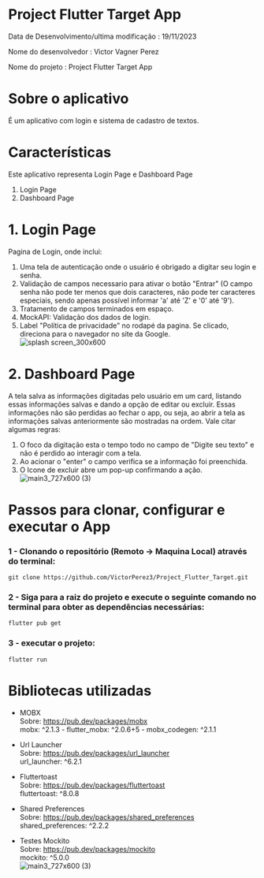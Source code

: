 # Project Flutter Target App

Data de Desenvolvimento/ultima modificação : 19/11/2023

Nome do desenvolvedor : Victor Vagner Perez

Nome do projeto : Project Flutter Target App

 # Sobre o aplicativo 
 É um aplicativo com login e sistema de cadastro de textos.
 
 # Características 
 Este aplicativo representa Login Page e Dashboard Page 
 1. Login Page
 2. Dashboard Page

# 1. Login Page
Pagina de Login, onde inclui:
1. Uma tela de autenticação onde o usuário é obrigado a digitar seu login e senha.
2. Validação de campos necessario para ativar o botão "Entrar" (O campo senha não pode ter menos que dois caracteres, não pode ter caracteres especiais, sendo apenas possível informar 'a' até 'Z' e '0' até '9').
3. Tratamento de campos terminados em espaço.
4. MockAPI: Validação dos dados de login.
5. Label "Política de privacidade" no rodapé da pagina. Se clicado, direciona para o navegador no site da Google.
![splash screen_300x600](https://github.com/VictorPerez3/Project_Flutter_Target/blob/main/login_page.jpg)

 
# 2. Dashboard Page
A tela salva as informações digitadas pelo usuário em um card, listando essas informações salvas e dando a opção de editar ou excluir. Essas informações não são perdidas ao fechar o app, ou seja, ao abrir a tela as informações salvas anteriormente são mostradas na ordem. Vale citar algumas regras:
1. O foco da digitação esta o tempo todo no campo de "Digite seu texto" e não é perdido ao interagir com a tela.
2. Ao acionar o "enter" o campo verifica se a informação foi preenchida.
3. O Icone de excluir abre um pop-up confirmando a ação.
 ![main3_727x600 (3)](https://github.com/VictorPerez3/Project_Flutter_Target/blob/main/dashboard_flutter.jpg)


# Passos para clonar, configurar e executar o App
### 1 - Clonando o repositório (Remoto -> Maquina Local) através do terminal:

```
git clone https://github.com/VictorPerez3/Project_Flutter_Target.git
```

### 2 - Siga para a raiz do projeto e execute o seguinte comando no terminal para obter as dependências necessárias:

```
flutter pub get 
```

### 3 - executar o projeto:

```
flutter run
```
 
 # Bibliotecas utilizadas 
 * MOBX\
 Sobre: https://pub.dev/packages/mobx \
 mobx: ^2.1.3 - flutter_mobx: ^2.0.6+5 - mobx_codegen: ^2.1.1

 * Url Launcher\
 Sobre: https://pub.dev/packages/url_launcher \
 url_launcher: ^6.2.1

 * Fluttertoast\
 Sobre: https://pub.dev/packages/fluttertoast \
 fluttertoast: ^8.0.8

 * Shared Preferences\
 Sobre: https://pub.dev/packages/shared_preferences \
 shared_preferences: ^2.2.2

 * Testes Mockito\
 Sobre: https://pub.dev/packages/mockito \
 mockito: ^5.0.0\
 ![main3_727x600 (3)](https://github.com/VictorPerez3/Project_Flutter_Target/blob/main/test_flutter.png)



